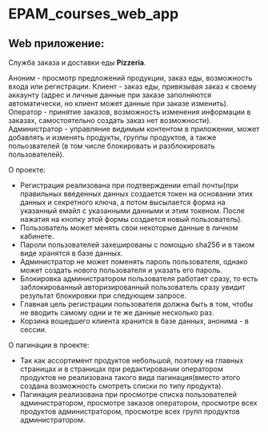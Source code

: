 # EPAM_courses_web_app

## Web приложение:
Служба заказа и доставки еды **Pizzeria**.

Аноним - просмотр предложений продукции, заказ еды, возможность входа или регистрации.
Клиент - заказ еды, привязывая заказ к своему аккаунту (адрес и личные данные при заказе заполняются автоматически, но клиент может данные при заказе изменить).
Оператор - принятие заказов, возможность изменения информации в заказах, самостоятельно создать заказ нет возможности).
Администратор - управляние видимым контентом в приложении, может добавлять и изменять продукты, группы продуктов, а также польозвателей (в том числе блокировать и разблокировать пользователей).

О проекте:
- Регистрация реализована при подтверждении email почты(при правильных введенных данных создается токен на основании этих данных и секретного ключа, а потом высылается форма на указанный емайл с указанными данными и этим токеном. После нажатия на кнопку этой формы создается новый пользователь).
- Пользователь может менять свои некоторые данные в личном кабинете.
- Пароли пользователей захешированы с помощью sha256 и в таком виде хранятся в базе данных.
- Администратор не может поменять пароль пользователя, однако может создать нового пользователя и указать его пароль.
- Блокировка администратором пользователя работает сразу, то есть заблокированный авторизированный пользователь сразу увидит результат блокировки при следующем запросе.
- Главная цель регистрации пользователя должна быть в том, чтобы не вводить самому одни и те же данные несколько раз.
- Корзина вошедшего клиента хранится в базе данных, анонима - в сессии.

О пагинации в проекте:
- Так как ассортимент продуктов небольшой, поэтому на главных страницах и в страницах при редактировании оператором продуктов не реализована такого вида пагинация(вместо этого создана возможность смотреть списки по типу продукта).
- Пагинация реализована при просмотре списка пользователей администратором, просмотре заказов оператором, просмотре всех продуктов администратором, просмотре всех групп продуктов администратором.